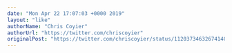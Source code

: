 ```yaml
---
date: "Mon Apr 22 17:07:03 +0000 2019"
layout: "like"
authorName: "Chris Coyier"
authorUrl: "https://twitter.com/chriscoyier"
originalPost: "https://twitter.com/chriscoyier/status/1120373463267414017"
---
```


